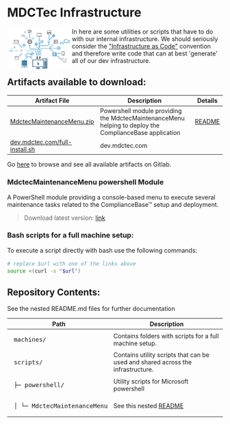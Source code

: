 # MDCTec Infrastructure

<img style="float: left; width: 30%" src="./avatar.png" alt="[avatar.png]">

In here are some utilities or scripts that have to do with our internal infrastructure.
We should seriously consider the ["Infrastructure as Code"][1] convention and therefore write code that can at best 'generate' all of our dev infrastructure.

[1]: https://en.wikipedia.org/wiki/Infrastructure_as_code
## Artifacts available to download:

| Artifact File | Description | Details |
|---    |---  |--- 
| [MdctecMaintenanceMenu.zip](http://gitlab.mdctec.com/mdctec-developers/internal/infrastructure/-/jobs/artifacts/master/raw/scripts/powershell-modules/MdctecMaintenanceMenu.zip?job=artifacts) | Powershell module providing the MdctecMaintenanceMenu helping to deploy the ComplianceBase application | [README](scripts/powershell-modules/MdctecMaintenanceMenu/README.md)
| [dev.mdctec.com/full-install.sh](http://gitlab.mdctec.com/mdctec-developers/internal/infrastructure/-/jobs/artifacts/master/raw/machines/dev.mdctec.com/full-install.sh?job=artifacts) | dev.mdctec.com |

Go [here](http://gitlab.mdctec.com/mdctec-developers/internal/infrastructure/-/jobs/artifacts/master/browse?job=artifacts) to browse and see all available artifacts on Gitlab.

### MdctecMaintenanceMenu powershell Module
A PowerShell module providing a console-based menu to execute several maintenance tasks related to the ComplianceBase™ setup and deployment.

> Download latest version: [link](http://gitlab.mdctec.com/mdctec-developers/internal/infrastructure/-/jobs/artifacts/master/raw/scripts/MdctecMaintenanceMenu/MdctecMaintenanceMenu.zip?job=zip_MdctecMaintenanceMenu_module)

### Bash scripts for a full machine setup:

To execute a script directly with bash use the following commands:  
```bash
# replace $url with one of the links above
source <(curl -s "$url")
```

## Repository Contents:
<!---
Symbole zum copy&pasten
│
├─
└─
--->
See the nested README.md files for further documentation

| Path | Description |
|--- |--- | 
| <pre style="padding:0"> machines/</pre> | Contains folders with scripts for a full machine setup. |    
| <pre style="padding:0"> scripts/</pre> | Contains utility scripts that can be used and shared across the infrastructure.  |
| <pre style="padding:0"> ├─ powershell/</pre> | Utility scripts for Microsoft powershell |
| <pre style="padding:0"> │  └─ MdctecMaintenanceMenu</pre> | See this nested [README](scripts/powershell-modules/MdctecMaintenanceMenu/README.md) |

